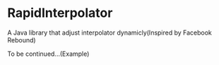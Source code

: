 # RapidInterpolator
A Java library that adjust interpolator dynamicly(Inspired by Facebook Rebound)

To be continued...(Example)
